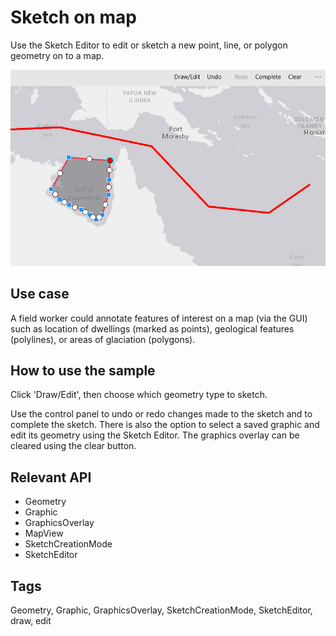 # Sketch on map

Use the Sketch Editor to edit or sketch a new point, line, or polygon geometry on to a map.

![screenshot](SketchOnMap.jpg)

## Use case

A field worker could annotate features of interest on a map (via the GUI) such as location of dwellings (marked as points), geological features (polylines), or areas of glaciation (polygons). 

## How to use the sample

Click 'Draw/Edit', then choose which geometry type to sketch.

Use the control panel to undo or redo changes made to the sketch and to complete the sketch. There is also the option to select a saved graphic and edit its geometry using the Sketch Editor. The graphics overlay can be cleared using the clear button.

## Relevant API

* Geometry
* Graphic
* GraphicsOverlay
* MapView
* SketchCreationMode
* SketchEditor

## Tags

Geometry, Graphic, GraphicsOverlay, SketchCreationMode, SketchEditor, draw, edit
